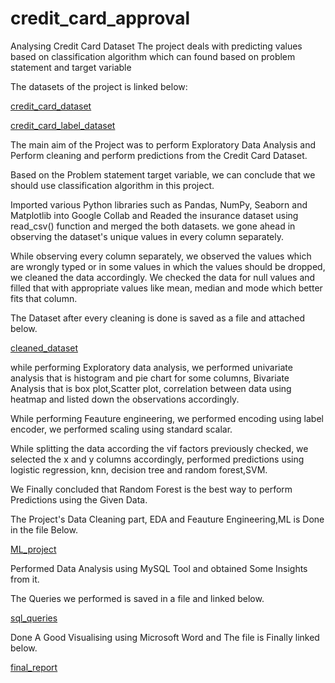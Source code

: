 # credit_card_approval

Analysing Credit Card Dataset
The project deals with predicting values based on classification algorithm which can found based on problem statement and target variable

The datasets of the project is linked below:

[credit_card_dataset](https://github.com/Vara9/credit_card_approval/blob/main/ml%20project1/Credit_card.csv)

[credit_card_label_dataset](https://github.com/Vara9/credit_card_approval/blob/main/ml%20project1/Credit_card_label.csv)

The main aim of the Project was to perform Exploratory Data Analysis and Perform cleaning and perform predictions from the Credit Card Dataset.

Based on the Problem statement target variable, we can conclude that we should use classification algorithm in this project.

Imported various Python libraries such as Pandas, NumPy, Seaborn and Matplotlib into Google Collab and Readed the insurance dataset using read_csv() function and merged the both datasets. we gone ahead in observing the dataset's unique values in every column separately.

While observing every column separately, we observed the values which are wrongly typed or in some values in which the values should be dropped, we cleaned the data accordingly. We checked the data for null values and filled that with appropriate values like mean, median and mode which better fits that column.

The Dataset after every cleaning is done is saved as a file and attached below.


[cleaned_dataset](https://github.com/Vara9/credit_card_approval/blob/main/ml%20project1/Cleaned_Dataset)

while performing Exploratory data analysis, we performed univariate analysis that is histogram and pie chart for some columns, Bivariate Analysis that is box plot,Scatter plot, correlation between data using heatmap and listed down the observations accordingly.

While performing Feauture engineering, we performed encoding using label encoder, we performed scaling using standard scalar.

While splitting the data according the vif factors previously checked, we selected the x and y columns accordingly, performed predictions using logistic regression, knn, decision tree and random forest,SVM.

We Finally concluded that Random Forest is the best way to perform Predictions using the Given Data.

The Project's Data Cleaning part, EDA and Feauture Engineering,ML is Done in the file Below.


[ML_project](https://github.com/Vara9/credit_card_approval/blob/main/ml%20project1/credit%20card%20project.ipynb)

Performed Data Analysis using MySQL Tool and obtained Some Insights from it.

The Queries we performed is saved in a file and linked below.


[sql_queries](https://github.com/Vara9/credit_card_approval/blob/main/ml%20project1/credit_Card%20sql_questions.sql)


Done A Good Visualising using Microsoft Word and The file is Finally linked below.


[final_report](https://github.com/Vara9/credit_card_approval/blob/main/ml%20project1/Credit_Card_%20Report.docx)
